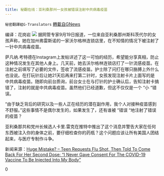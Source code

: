 ```yaml
---
title: 秘翻在线：亚利桑那州一女孩被错误注射中共病毒疫苗
---
```

`秘密翻譯組G-Translators` [轉載自GNews](https://gnews.org/zh-hans/1543653/)

编译：花岗岩
![](https://assets.gnews.org/wp-content/uploads/2021/09/Screenshot-2021-09-20-122320.jpg)
据网管专家9月19日报道，一位来自亚利桑那州斯科茨代尔的女孩声称，她在加州弗雷斯诺的一家沃尔格林连锁店里，在不知情的情况下被注射了一针中共病毒疫苗。

萨凡纳.考特德在Instagram上发帖详述了这一可怕的经历，希望能分享真相，防止这种情况发生在其他人身上。几天前，她去沃尔格林连锁店打了一针流感疫苗。在注射之前填写了必要的文件，签收了流感疫苗。护士除了问打在哪只胳膊上外什么也没说。在打玩针后让她21天后再来打第二针时，女孩发现注射卡片上面写的是中共病毒疫苗。随即向前台质询，前台女士在与打针的护士确认后，告知注射卡搞错了，注射的就是中共病毒疫苗。虽然他们已经道歉，但这不仅仅是一个 “小 “错误。

“由于缺乏背后的研究以及一些人正在经历的潜在副作用，我个人对接种疫苗感到不舒服。”这些事情不是偶尔发生的，如果发生了，还有谁被 “错误 “地注射了错误的疫苗？

亚利桑那共和党州长候选人卡里.雷克在推特中推出了这个消息并警告大家在任何东西被注入你的身体之前，要仔细检查你的药瓶？这个问题应该让所有美国人团结起来，与医疗专制作斗争。

新闻来源：[Huge Mistake? – Teen Requests Flu Shot, Then Told To Come Back For Her Second Dose: “I Never Gave Consent For The COVID-19 Vaccine To Be Injected Into My Body”](https://www.thegatewaypundit.com/2021/09/huge-mistake-teen-gets-flu-shot-told-come-back-second-dose-never-gave-consent-covid-19-vaccine-injected-body/)

0
